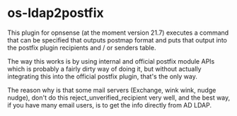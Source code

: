 # os-ldap2postfix

This plugin for opnsense (at the moment version 21.7) executes a command that can be specified that outputs postmap format and puts that output into the postfix plugin recipients and / or senders table.

The way this works is by using internal and official postfix module APIs which is probably a fairly dirty way of doing it, but without actually integrating this into the official postfix plugin, that's the only way.

The reason why is that some mail servers (Exchange, wink wink, nudge nudge), don't do this reject_unverified_recipient very well, and the best way, if you have many email users, is to get the info directly from AD LDAP.
